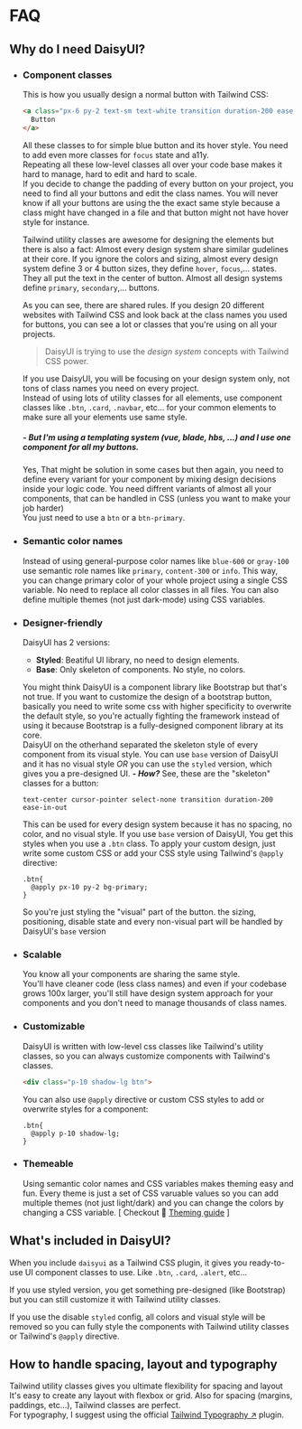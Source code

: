# FAQ


## Why do I need DaisyUI?

- ### Component classes  
  This is how you usually design a normal button with Tailwind CSS:  
  ```html
  <a class="px-6 py-2 text-sm text-white transition duration-200 ease-in-out bg-blue-500 border border-blue-600 rounded cursor-pointer hover:bg-blue-600 hover:border-blue-700">
    Button
  </a>
  ```
  All these classes to for simple blue button and its hover style. You need to add even more classes for `focus` state and a11y.  
  Repeating all these low-level classes all over your code base makes it hard to manage, hard to edit and hard to scale.  
  If you decide to change the padding of every button on your project, you need to find all your buttons and edit the class names. You will never know if all your buttons are using the the exact same style because a class might have changed in a file and that button might not have hover style for instance.  

  Tailwind utility classes are awesome for designing the elements but there is also a fact: Almost every design system share similar gudelines at their core. If you ignore the colors and sizing, almost every design system define 3 or 4 button sizes, they define `hover`, `focus`,... states. They all put the text in the center of button. Almost all design systems define `primary`, `secondary`,... buttons.  
  
  As you can see, there are shared rules. If you design 20 different websites with Tailwind CSS and look back at the class names you used for buttons, you can see a lot or classes that you're using on all your projects.  
  > DaisyUI is trying to use the *design system* concepts with Tailwind CSS power.

  If you use DaisyUI, you will be focusing on your design system only, not tons of class names you need on every project.  
  Instead of using lots of utility classes for all elements, use component classes like `.btn`, `.card`, `.navbar`, etc... for your common elements to make sure all your elements use same style.  
  ##### *- But I'm using a templating system (vue, blade, hbs, ...)* and I use one component for all my buttons.
  Yes, That might be solution in some cases but then again, you need to define every variant for your component by mixing design decisions inside your logic code. You need diffrent variants of almost all your components, that can be handled in CSS (unless you want to make your job harder)  
  You just need to use a `btn` or a `btn-primary`.

- ### Semantic color names
  Instead of using general-purpose color names like `blue-600` or `gray-100` use semantic role names like `primary`, `content-300` or `info`. This way, you can change primary color of your whole project using a single CSS variable. No need to replace all color classes in all files. You can also define multiple themes (not just dark-mode) using CSS variables.  
- ### Designer-friendly
  DaisyUI has 2 versions:  
  - **Styled**: Beatiful UI library, no need to design elements.  
  - **Base**: Only skeleton of components. No style, no colors.  
  
  You might think DaisyUI is a component library like Bootstrap but that's not true. If you want to customize the design of a bootstrap button, basically you need to write some css with higher specificity to overwrite the default style, so you're actually fighting the framework instead of using it because Bootstrap is a fully-designed component library at its core.  
  DaisyUI on the otherhand separated the skeleton style of every component from its visual style. You can use `base` version of DaisyUI and it has no visual style *OR* you can use the `styled` version, which gives you a pre-designed UI.
  ***- How?***
  See, these are the "skeleton" classes for a button:
  ```
  text-center cursor-pointer select-none transition duration-200 ease-in-out
  ```
  This can be used for every design system because it has no spacing, no color, and no visual style. If you use `base` version of DaisyUI, You get this styles when you use a `.btn` class. To apply your custom design, just write some custom CSS or add your CSS style using Tailwind's `@apply` directive:
  ```postcss
  .btn{
    @apply px-10 py-2 bg-primary;
  }
  ```
  So you're just styling the "visual" part of the button. the sizing, positioning, disable state and every non-visual part will be handled by DaisyUI's `base` version
  
- ### Scalable  
  You know all your components are sharing the same style.  
  You'll have cleaner code (less class names) and even if your codebase grows 100x larger, you'll still have design system approach for your components and you don't need to manage thousands of class names.
- ### Customizable
  DaisyUI is written with low-level css classes like Tailwind's utility classes, so you can always customize components with Tailwind's classes.
  ```html
  <div class="p-10 shadow-lg btn">
  ```
  You can also use `@apply` directive or custom CSS styles to add or overwrite styles for a component:
  ```postcss
  .btn{
    @apply p-10 shadow-lg;
  }
  ```
- ### Themeable
  Using semantic color names and CSS variables makes theming easy and fun. Every theme is just a set of CSS varuable values so you can add multiple themes (not just light/dark) and you can change the colors by changing a CSS variable.
  [ Checkout 📘 [Theming guide][theming-url] ]


## What's included in DaisyUI?

 

When you include `daisyui` as a Tailwind CSS plugin, it gives you ready-to-use UI component classes to use. Like `.btn`, `.card`, `.alert`, etc...  

If you use styled version, you get something pre-designed (like Bootstrap) but you can still customize it with Tailwind utility classes.  

If you use the disable `styled` config, all colors and visual style will be removed so you can fully style the components with Tailwind utility classes or Tailwind's `@apply` directive. 
  

  


## How to handle spacing, layout and typography

Tailwind utility classes gives you ultimate flexibility for spacing and layout It's easy to create any layout with flexbox or grid. Also for spacing (margins, paddings, etc...), Tailwind classes are perfect.  
For typography, I suggest using the official [Tailwind Typography ↗︎](https://github.com/tailwindlabs/tailwindcss-typography) plugin.  







[theming-url]: https://github.com/saadeghi/daisyui/blob/master/docs/theming.md
